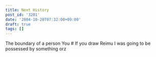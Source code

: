 ```yaml
---
title: Next History
post_id: '3201'
date: '2004-10-20T07:32:00+09:00'
draft: true
tags: []
---
```


The boundary of a person You # If you draw Reimu I was going to be possessed by something orz
